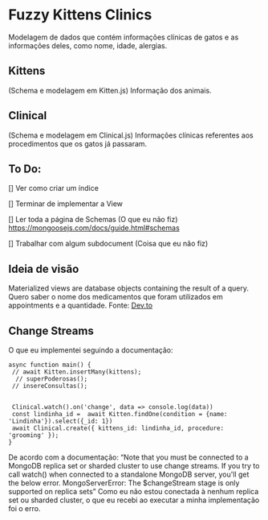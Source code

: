 # Fuzzy Kittens Clinics

Modelagem de dados que contém informações clínicas de gatos e as informações deles, como nome, idade, alergias.

## Kittens 
(Schema e modelagem em Kitten.js)
Informação dos animais.


## Clinical
(Schema e modelagem em Clinical.js)
Informações clínicas referentes aos procedimentos que os gatos já passaram.

## To Do:
[] Ver como criar um índice

[] Terminar de implementar a View

[] Ler toda a página de Schemas (O que eu não fiz) https://mongoosejs.com/docs/guide.html#schemas

[] Trabalhar com algum subdocument (Coisa que eu não fiz)

## Ideia de visão
Materialized views are database objects containing the result of a query.
Quero saber o nome dos medicamentos que foram utilizados em appointments e a quantidade.
Fonte: [Dev.to](https://dev.to/ilinieja/mongodb-materialized-views-in-nodejs-mongoose-1593)

## Change Streams
O que eu implementei seguindo a documentação:
```
async function main() { 
 // await Kitten.insertMany(kittens);
  // superPoderosas();
 // insereConsultas();


 Clinical.watch().on('change', data => console.log(data))
 const lindinha_id =  await Kitten.findOne(condition = {name: 'Lindinha'}).select({_id: 1})
 await Clinical.create({ kittens_id: lindinha_id, procedure: 'grooming' });
}
```
De acordo com a documentação: “Note that you must be connected to a MongoDB replica set or sharded cluster to use change streams. If you try to call watch() when connected to a standalone MongoDB server, you'll get the below error.
MongoServerError: The $changeStream stage is only supported on replica sets”
Como eu não estou conectada à nenhum replica set ou sharded cluster, o que eu recebi ao executar a minha implementação foi o erro.
